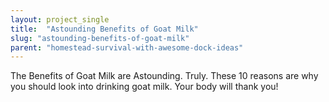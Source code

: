 ```yaml
---
layout: project_single
title:  "Astounding Benefits of Goat Milk"
slug: "astounding-benefits-of-goat-milk"
parent: "homestead-survival-with-awesome-dock-ideas"
---
```

The Benefits of Goat Milk are Astounding. Truly. These 10 reasons are why you should look into drinking goat milk. Your body will thank you!